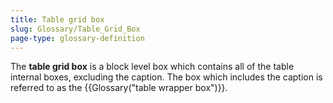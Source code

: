 ```yaml
---
title: Table grid box
slug: Glossary/Table_Grid_Box
page-type: glossary-definition
---
```




The **table grid box** is a block level box which contains all of the table internal boxes, excluding the caption. The box which includes the caption is referred to as the {{Glossary("table wrapper box")}}.
